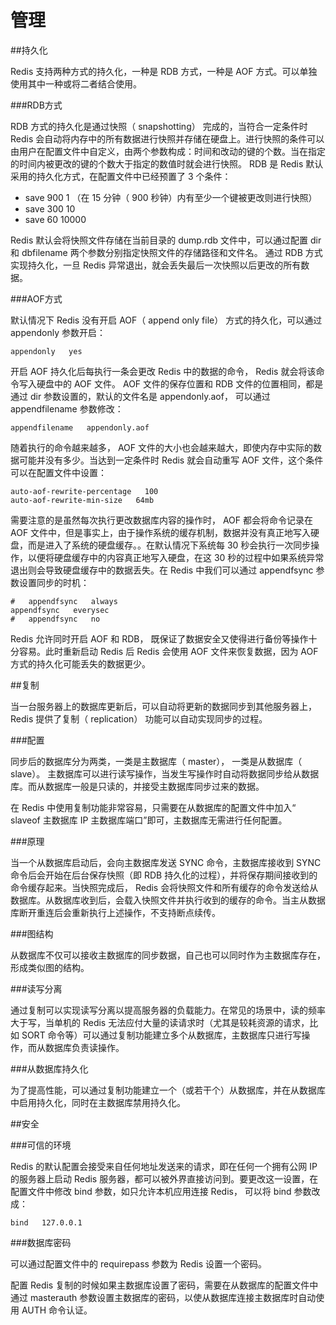 管理
====

##持久化

  Redis 支持两种方式的持久化，一种是 RDB 方式，一种是 AOF 方式。可以单独使用其中一种或将二者结合使用。
  
###RDB方式

  RDB 方式的持久化是通过快照（ snapshotting） 完成的，当符合一定条件时 Redis 会自动将内存中的所有数据进行快照并存储在硬盘上。进行快照的条件可以由用户在配置文件中自定义，由两个参数构成：时间和改动的键的个数。当在指定的时间内被更改的键的个数大于指定的数值时就会进行快照。 RDB 是 Redis 默认采用的持久化方式，在配置文件中已经预置了 3 个条件：
  * save   900   1 （在 15 分钟（ 900 秒钟）内有至少一个键被更改则进行快照）
  * save   300   10 
  * save   60   10000

  Redis 默认会将快照文件存储在当前目录的 dump.rdb 文件中，可以通过配置 dir 和 dbfilename 两个参数分别指定快照文件的存储路径和文件名。
  通过 RDB 方式实现持久化，一旦 Redis 异常退出，就会丢失最后一次快照以后更改的所有数据。
  
###AOF方式
  
  默认情况下 Redis 没有开启 AOF（ append   only   file） 方式的持久化，可以通过 appendonly 参数开启：
    
    appendonly   yes
  
  开启 AOF 持久化后每执行一条会更改 Redis 中的数据的命令， Redis 就会将该命令写入硬盘中的 AOF 文件。 AOF 文件的保存位置和 RDB 文件的位置相同，都是通过 dir 参数设置的，默认的文件名是 appendonly.aof， 可以通过 appendfilename 参数修改：
    
    appendfilename   appendonly.aof
  
  随着执行的命令越来越多， AOF 文件的大小也会越来越大，即使内存中实际的数据可能并没有多少。当达到一定条件时 Redis 就会自动重写 AOF 文件，这个条件可以在配置文件中设置：
    
    auto-aof-rewrite-percentage   100 
    auto-aof-rewrite-min-size   64mb
  
  需要注意的是虽然每次执行更改数据库内容的操作时， AOF 都会将命令记录在 AOF 文件中，但是事实上，由于操作系统的缓存机制，数据并没有真正地写入硬盘，而是进入了系统的硬盘缓存。。在默认情况下系统每 30 秒会执行一次同步操作，以便将硬盘缓存中的内容真正地写入硬盘，在这 30 秒的过程中如果系统异常退出则会导致硬盘缓存中的数据丢失。在 Redis 中我们可以通过 appendfsync 参数设置同步的时机：
    
    #   appendfsync   always 
    appendfsync   everysec 
    #   appendfsync   no
    
  Redis 允许同时开启 AOF 和 RDB， 既保证了数据安全又使得进行备份等操作十分容易。此时重新启动 Redis 后 Redis 会使用 AOF 文件来恢复数据，因为 AOF 方式的持久化可能丢失的数据更少。
  
##复制
  
  当一台服务器上的数据库更新后，可以自动将更新的数据同步到其他服务器上， Redis 提供了复制（ replication） 功能可以自动实现同步的过程。
  
###配置

  同步后的数据库分为两类，一类是主数据库（ master）， 一类是从数据库（ slave）。 主数据库可以进行读写操作，当发生写操作时自动将数据同步给从数据库。而从数据库一般是只读的，并接受主数据库同步过来的数据。
  
  在 Redis 中使用复制功能非常容易，只需要在从数据库的配置文件中加入“ slaveof 主数据库 IP 主数据库端口”即可，主数据库无需进行任何配置。

###原理
  
  当一个从数据库启动后，会向主数据库发送 SYNC 命令，主数据库接收到 SYNC 命令后会开始在后台保存快照（即 RDB 持久化的过程），并将保存期间接收到的命令缓存起来。当快照完成后， Redis 会将快照文件和所有缓存的命令发送给从数据库。从数据库收到后，会载入快照文件并执行收到的缓存的命令。当主从数据库断开重连后会重新执行上述操作，不支持断点续传。

###图结构
  
  从数据库不仅可以接收主数据库的同步数据，自己也可以同时作为主数据库存在，形成类似图的结构。
  
###读写分离

  通过复制可以实现读写分离以提高服务器的负载能力。在常见的场景中，读的频率大于写，当单机的 Redis 无法应付大量的读请求时（尤其是较耗资源的请求，比如 SORT 命令等）可以通过复制功能建立多个从数据库，主数据库只进行写操作，而从数据库负责读操作。
  
###从数据库持久化

  为了提高性能，可以通过复制功能建立一个（或若干个）从数据库，并在从数据库中启用持久化，同时在主数据库禁用持久化。

##安全

###可信的环境
  
  Redis 的默认配置会接受来自任何地址发送来的请求，即在任何一个拥有公网 IP 的服务器上启动 Redis 服务器，都可以被外界直接访问到。要更改这一设置，在配置文件中修改 bind 参数，如只允许本机应用连接 Redis， 可以将 bind 参数改成：
    
    bind   127.0.0.1
  
###数据库密码
  
  可以通过配置文件中的 requirepass 参数为 Redis 设置一个密码。
  
  配置 Redis 复制的时候如果主数据库设置了密码，需要在从数据库的配置文件中通过 masterauth 参数设置主数据库的密码，以使从数据库连接主数据库时自动使用 AUTH 命令认证。
  
